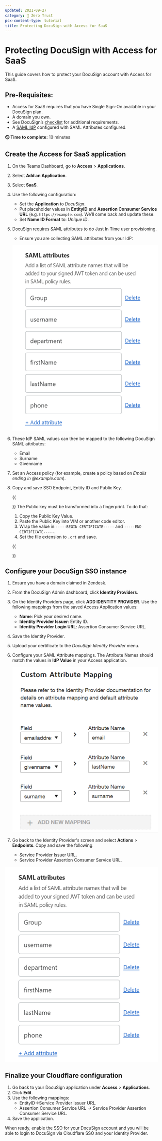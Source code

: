 ```yaml
---
updated: 2021-09-27
category: 🔐 Zero Trust
pcx-content-type: tutorial
title: Protecting DocuSign with Access for SaaS
---
```


# Protecting DocuSign with Access for SaaS

This guide covers how to protect your DocuSign account with Access for SaaS.

## Pre-Requisites:

- Access for SaaS requires that you have Single Sign-On available in your DocuSign plan.
- A domain you own.
- See DocuSign’s [checklist](https://support.docusign.com/en/guides/org-admin-guide-single-sign-on-overview) for additional requirements.
- A [SAML IdP](/cloudflare-one/identity/idp-integration/generic-saml/) configured with SAML Attributes configured.

**⏲️ Time to complete:** 10 minutes

## Create the Access for SaaS application

1.  On the Teams Dashboard, go to **Access** > **Applications**.

2.  Select **Add an Application**.

3.  Select **SaaS**.

4.  Use the following configuration:

    - Set the **Application** to _DocuSign_.
    - Put placeholder values in **EntityID** and **Assertion Consumer Service URL** (e.g. `https://example.com`). We’ll come back and update these.
    - Set **Name ID Format** to: _Unique ID_.

5.  DocuSign requires SAML attributes to do Just In Time user provisioning.

    - Ensure you are collecting SAML attributes from your IdP:

    ![DocuSign SAML Attributes](../static/zero-trust-security/docusign/saml-attributes.png)

6.  These IdP SAML values can then be mapped to the following DocuSign SAML attributes:

    - Email
    - Surname
    - Givenname

7.  Set an Access policy (for example, create a policy based on _Emails ending in @example.com_).

8.  Copy and save SSO Endpoint, Entity ID and Public Key.

    {{<Aside type="note">}}
    The Public key must be transformed into a fingerprint. To do that:

    1.  Copy the Public Key Value.
    2.  Paste the Public Key into VIM or another code editor.
    3.  Wrap the value in `-----BEGIN CERTIFICATE-----` and `-----END CERTIFICATE-----`.
    4.  Set the file extension to `.crt` and save.

    {{</Aside>}}

## Configure your DocuSign SSO instance

1.  Ensure you have a domain claimed in Zendesk.

2.  From the DocuSign Admin dashboard, click **Identity Providers**.

3.  On the Identity Providers page, click **ADD IDENTITY PROVIDER**. Use the following mappings from the saved Access Application values:

    - **Name**: Pick your desired name.
    - **Identity Provider Issuer**: Entity ID.
    - **Identity Provider Login URL**: Assertion Consumer Service URL.

4.  Save the Identity Provider.

5.  Upload your certificate to the _DocuSign Identity Provider_ menu.

6.  Configure your SAML Attribute mappings. The Attribute Names should match the values in **IdP Value** in your Access application.

    ![DocuSign Custom Attributes mapping](../static/zero-trust-security/docusign/custom-attribute-mapping.png)

7.  Go back to the Identity Provider's screen and select **Actions** > **Endpoints**. Copy and save the following:
    - Service Provider Issuer URL.
    - Service Provider Assertion Consumer Service URL.

![DocuSign SAML 2.0 Endpoints](../static/zero-trust-security/docusign/saml-endpoints.png)

## Finalize your Cloudflare configuration

1.  Go back to your DocuSign application under **Access** > **Applications**.
2.  Click **Edit**.
3.  Use the following mappings:
    - EntityID->Service Provider Issuer URL.
    - Assertion Consumer Service URL -> Service Provider Assertion Consumer Service URL.
4.  Save the application.

When ready, enable the SSO for your DocuSign account and you will be able to login to DocuSign via Cloudflare SSO and your Identity Provider.
